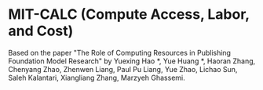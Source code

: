 # MIT-CALC (Compute Access, Labor, and Cost)
Based on the paper "The Role of Computing Resources in Publishing Foundation Model Research" by Yuexing Hao *, Yue Huang *, Haoran Zhang, Chenyang Zhao, Zhenwen Liang, Paul Pu Liang, Yue Zhao, Lichao Sun, Saleh Kalantari, Xiangliang Zhang, Marzyeh Ghassemi.

